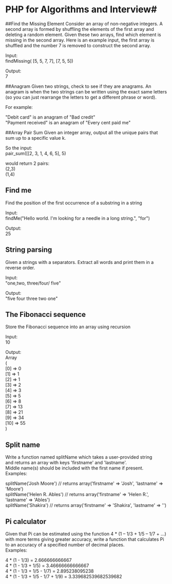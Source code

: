 # PHP for Algorithms and Interview#

##Find the Missing Element
Consider an array of non-negative integers. A second array is formed by shuffling the elements of the first array and deleting a random element. Given these two arrays, find which element is missing in the second array.
Here is an example input, the first array is shuffled and the number 7 is removed to construct the second array.

Input:  
findMissing( \[5, 5, 7, 7\], \[7, 5, 5\])

Output:  
7

##Anagram
Given two strings, check to see if they are anagrams. An anagram is when the two strings can be written using the exact same letters (so you can just rearrange the letters to get a different phrase or word).

For example:

"Debit card" is an anagram of "Bad credit"  
"Payment received" is an anagram of "Every cent paid me"

##Array Pair Sum
Given an integer array, output all the unique pairs that sum up to a specific value k.

So the input:  
pair_sum([[2, 3, 1, 4, 6, 5], 5)

would return 2 pairs:  
(2,3)  
(1,4)

## Find me
Find the position of the first occurrence of a substring in a string

Input:  
findMe("Hello world. I'm looking for a needle in a long string.", "for")

Output:  
25

## String parsing

Given a strings with a separators. Extract all words and print them in a reverse order.

Input:  
"one,two, three/four/ five"

Output:  
"five four three two one"

## The Fibonacci sequence
Store the Fibonacci sequence into an array using recursion

Input:  
10

Output:  
Array  
(  
    [0] => 0  
    [1] => 1  
    [2] => 1  
    [3] => 2  
    [4] => 3  
    [5] => 5  
    [6] => 8  
    [7] => 13  
    [8] => 21  
    [9] => 34  
    [10] => 55  
)

## Split name
Write a function named splitName which takes a user-provided string  
and returns an array with keys 'firstname' and 'lastname'.  
Middle name(s) should be included with the first name if present.  
Examples:

splitName('Josh Moore') // returns array('firstname' => 'Josh',     'lastname' => 'Moore')  
splitName('Helen R. Ables') // returns array('firstname' => 'Helen R.', 'lastname' => 'Ables')  
splitName('Shakira') // returns array('firstname' => 'Shakira',  'lastname' => '')

## Pi calculator
Given that Pi can be estimated using the function 4 * (1 – 1/3 + 1/5 – 1/7 + …)  
with more terms giving greater accuracy, write a function that calculates Pi  
to an accuracy of a specified number of decimal places.  
Examples:
 
4 * (1 - 1/3) = 2.666666666667  
4 * (1 - 1/3 + 1/5) = 3.46666666666667  
4 * (1 - 1/3 + 1/5 - 1/7) = 2.895238095238  
4 * (1 - 1/3 + 1/5 - 1/7 + 1/9) = 3.339682539682539682










